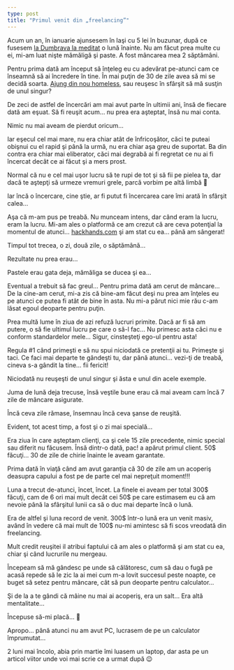 ```yaml
---
type: post
title: "Primul venit din „freelancing”"
---
```


Acum un an, în ianuarie ajunsesem în Iaşi cu 5 lei în buzunar, după ce fusesem [la Dumbrava la meditat](http://www.meditatie.ro) o lună înainte. Nu am făcut prea multe cu ei, mi-am luat nişte mămăligă şi paste. A fost mâncarea mea 2 săptămâni.

Pentru prima dată am început să înţeleg eu cu adevărat pe-atunci cam ce înseamnă să ai încredere în tine. În mai puţin de 30 de zile avea să mi se decidă soarta. [Ajung din nou homeless](http://crististefan.com/tenerife), sau reuşesc în sfârşit să mă susţin de unul singur?

De zeci de astfel de încercări am mai avut parte în ultimii ani, însă de fiecare dată am eşuat. Să fi reuşit acum… nu prea era aşteptat, însă nu mai conta.

Nimic nu mai aveam de pierdut oricum…

Iar eşecul cel mai mare, nu era chiar atât de înfricoşător, căci te puteai obişnui cu el rapid şi până la urmă, nu era chiar aşa greu de suportat. Ba din contra era chiar mai eliberator, căci mai degrabă ai fi regretat ce nu ai fi încercat decât ce ai făcut şi a mers prost.

Normal că nu e cel mai uşor lucru să te rupi de tot şi să fii pe pielea ta, dar dacă te aştepţi să urmeze vremuri grele, parcă vorbim pe altă limbă 🙂

Iar încă o încercare, cine ştie, ar fi putut fi încercarea care îmi arată în sfârşit calea…

Aşa că m-am pus pe treabă. Nu munceam intens, dar când eram la lucru, eram la lucru. Mi-am ales o platformă ce am crezut că are ceva potenţial la momentul de atunci… [hackhands.com](https://hackhands.com/adrianharabula/) şi am stat cu ea… până am sângerat!

Timpul tot trecea, o zi, două zile, o săptămână…

Rezultate nu prea erau…

Pastele erau gata deja, mămăliga se ducea şi ea…

Eventual a trebuit să fac greul… Pentru prima dată am cerut de mâncare… De la cine-am cerut, mi-a zis că bine-am făcut deşi nu prea am înţeles eu pe atunci ce putea fi atât de bine în asta. Nu mi-a părut nici mie rău c-am lăsat egoul deoparte pentru puţin.

Prea multă lume în ziua de azi refuză lucruri primite. Dacă ar fi să am putere, o să fie ultimul lucru pe care o să-l fac… Nu primesc asta căci nu e conform standardelor mele… Sigur, cinsteşteţi ego-ul pentru asta!

Regula #1 când primeşti e să nu spui niciodată ce pretenţii ai tu. Primeşte şi taci. Ce faci mai departe te gândeşti tu, dar până atunci… vezi-ţi de treabă, cineva s-a gândit la tine… fii fericit!

Niciodată nu reuşeşti de unul singur şi ăsta e unul din acele exemple.

Juma de lună deja trecuse, însă veştile bune erau că mai aveam cam încă 7 zile de mâncare asigurate.

Încă ceva zile rămase, însemnau încă ceva şanse de reuşită.

Evident, tot acest timp, a fost şi o zi mai specială…

Era ziua în care aşteptam clienţi, ca şi cele 15 zile precedente, nimic special sau diferit nu făcusem. Însă dintr-o dată, pac! a apărut primul client. 50$ făcuţi… 30 de zile de chirie înainte le aveam garantate.

Prima dată în viaţă când am avut garanţia că 30 de zile am un acoperiş deasupra capului a fost pe de parte cel mai nepreţuit moment!!!

Luna a trecut de-atunci, încet, încet. La finele ei aveam per total 300$ făcuţi, cam de 6 ori mai mult decât cei 50$ pe care estimasem eu că am nevoie până la sfârşitul lunii ca să o duc mai departe încă o lună.

Era de altfel şi luna record de venit. 300$ într-o lună era un venit masiv, având în vedere că mai mult de 100$ nu-mi amintesc să fi scos vreodată din freelancing.

Mult credit reuşitei il atribui faptului că am ales o platformă şi am stat cu ea, chiar şi când lucrurile nu mergeau.

Începeam să mă gândesc pe unde să călătoresc, cum să dau o fugă pe acasă repede să le zic la ai mei cum m-a lovit succesul peste noapte, ce buget să setez pentru mâncare, cât să pun deoparte pentru calculator…

Şi de la a te gândi că mâine nu mai ai acoperiş, era un salt… Era altă mentalitate…

Începuse să-mi placă… 🙂

Apropo… până atunci nu am avut PC, lucrasem de pe un calculator împrumutat…

2 luni mai încolo, abia prin martie îmi luasem un laptop, dar asta pe un articol viitor unde voi mai scrie ce a urmat după 😉